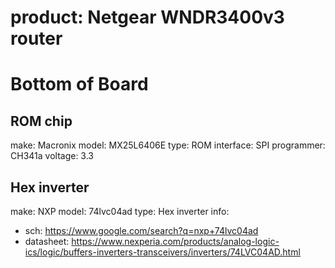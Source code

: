 # product: Netgear WNDR3400v3 router

# Bottom of Board
## ROM chip
make: Macronix
model: MX25L6406E
type: ROM
interface: SPI
programmer: CH341a
voltage: 3.3

## Hex inverter
make: NXP
model: 74lvc04ad
type: Hex inverter
info:
- sch: https://www.google.com/search?q=nxp+74lvc04ad
- datasheet: https://www.nexperia.com/products/analog-logic-ics/logic/buffers-inverters-transceivers/inverters/74LVC04AD.html
